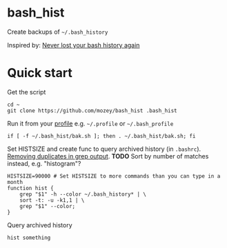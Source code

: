 # bash_hist
Create backups of `~/.bash_history`

Inspired by: [Never lost your bash history again](https://lukas.zapletalovi.com/2013/03/never-lost-your-bash-history-again.html)

# Quick start

Get the script
```
cd ~
git clone https://github.com/mozey/bash_hist .bash_hist
```

Run it from your [profile](https://www.gnu.org/software/bash/manual/html_node/Bash-Startup-Files.html) 
e.g. `~/.profile` or `~/.bash_profile`
```
if [ -f ~/.bash_hist/bak.sh ]; then . ~/.bash_hist/bak.sh; fi
```

Set HISTSIZE and create func to query archived history (in `.bashrc`).
[Removing duplicates in grep output](https://stackoverflow.com/a/49313231/639133).
**TODO** Sort by number of matches instead, e.g. "histogram"?
```
HISTSIZE=90000 # Set HISTSIZE to more commands than you can type in a month
function hist { 
    grep "$1" -h --color ~/.bash_history* | \
    sort -t: -u -k1,1 | \
    grep "$1" --color; 
}
```

Query archived history
```
hist something
```



